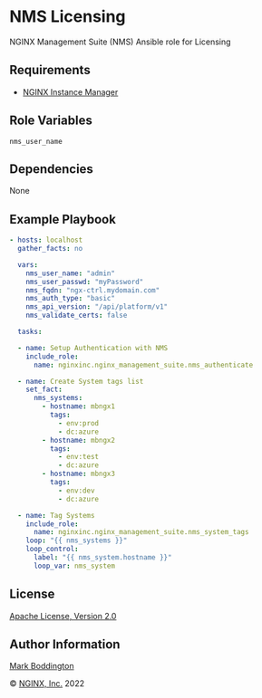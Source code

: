 NMS Licensing
=============

NGINX Management Suite (NMS) Ansible role for Licensing


Requirements
------------

* [NGINX Instance Manager](https://www.nginx.com/products/nginx-instance-manager/)

Role Variables
--------------

`nms_user_name`

Dependencies
------------

None

Example Playbook
----------------

```yaml
- hosts: localhost
  gather_facts: no

  vars:
    nms_user_name: "admin"
    nms_user_passwd: "myPassword"
    nms_fqdn: "ngx-ctrl.mydomain.com"
    nms_auth_type: "basic"
    nms_api_version: "/api/platform/v1"
    nms_validate_certs: false

  tasks:

  - name: Setup Authentication with NMS
    include_role: 
      name: nginxinc.nginx_management_suite.nms_authenticate

  - name: Create System tags list
    set_fact:
      nms_systems:
        - hostname: mbngx1
          tags:
            - env:prod
            - dc:azure
        - hostname: mbngx2
          tags:
            - env:test
            - dc:azure
        - hostname: mbngx3
          tags:
            - env:dev
            - dc:azure

  - name: Tag Systems
    include_role: 
      name: nginxinc.nginx_management_suite.nms_system_tags
    loop: "{{ nms_systems }}"
    loop_control:
      label: "{{ nms_system.hostname }}"
      loop_var: nms_system


```

License
-------

[Apache License, Version 2.0](./LICENSE)

Author Information
------------------

[Mark Boddington](https://github.com/TuxInvader)

&copy; [NGINX, Inc.](https://www.nginx.com/) 2022

